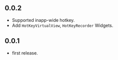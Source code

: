 ## 0.0.2

- Supported inapp-wide hotkey.
- Add `HotKeyVirtualView`, `HotKeyRecorder` Widgets.

## 0.0.1

- first release.
